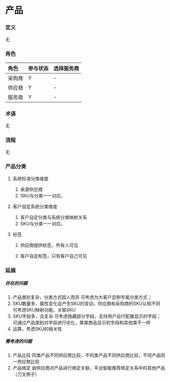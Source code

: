 # 产品

### 定义

无

### 角色

| 角色 | 参与状态 | 选择服务商 |
| :--- | :--- | :--- |
| 采购商 | Y | - |
| 供应商 | Y | - |
| 服务商 | Y | - |

### 术语

无

### 流程

无

### 产品分类

1. 系统标准分类维度
   1. 来源供应商
   2. SKU与分类一一对应。
2. 客户自定系统分类维度
   1. 客户自定分类与系统分类映射关系
   2. SKU与分类一一对应。
3. 标签

   1. 供应商提供标签，所有人可见

   2. 客户自定标签，只有客户自己可见

### 延展

##### 存在的问题

1. 产品类别复杂，分类方式因人而异
   可考虑为大客户定制专属分类方式；
2. SKU数量多，属性变化会产生SKU的变动，供应商和采购商的SKU认知不同
   可考虑SKU映射功能，关联SKU
3. SKU字段多，且复杂
   可考虑隐藏部分字段，支持用户自行配置显示的字段；
   可通过产品类别对字段进行优化，某类商品显示的字段和其他类不一样
4. 运算，考虑SKU的相关性

##### 需考虑的问题

1. 产品比较 
   同类产品不同供应商比较，不同类产品不同供应商比较，不同产品同一供应商比较
2. 产品绑定 
   由供应商对产品进行绑定关联，平台智能推荐绑定关系中的其他产品（刀叉例子）



